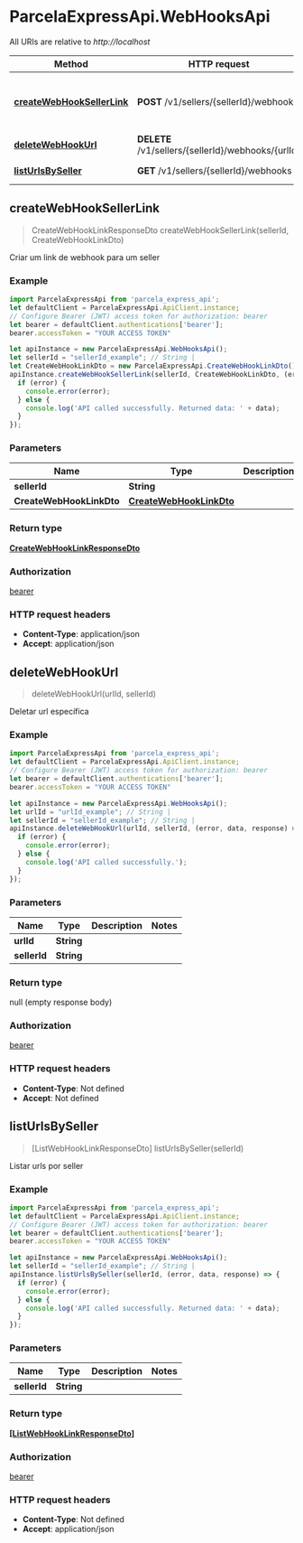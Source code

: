 # ParcelaExpressApi.WebHooksApi

All URIs are relative to *http://localhost*

Method | HTTP request | Description
------------- | ------------- | -------------
[**createWebHookSellerLink**](WebHooksApi.md#createWebHookSellerLink) | **POST** /v1/sellers/{sellerId}/webhooks | Criar um link de webhook para um seller
[**deleteWebHookUrl**](WebHooksApi.md#deleteWebHookUrl) | **DELETE** /v1/sellers/{sellerId}/webhooks/{urlId} | Deletar url específica
[**listUrlsBySeller**](WebHooksApi.md#listUrlsBySeller) | **GET** /v1/sellers/{sellerId}/webhooks | Listar urls por seller



## createWebHookSellerLink

> CreateWebHookLinkResponseDto createWebHookSellerLink(sellerId, CreateWebHookLinkDto)

Criar um link de webhook para um seller

### Example

```javascript
import ParcelaExpressApi from 'parcela_express_api';
let defaultClient = ParcelaExpressApi.ApiClient.instance;
// Configure Bearer (JWT) access token for authorization: bearer
let bearer = defaultClient.authentications['bearer'];
bearer.accessToken = "YOUR ACCESS TOKEN"

let apiInstance = new ParcelaExpressApi.WebHooksApi();
let sellerId = "sellerId_example"; // String | 
let CreateWebHookLinkDto = new ParcelaExpressApi.CreateWebHookLinkDto(); // CreateWebHookLinkDto | 
apiInstance.createWebHookSellerLink(sellerId, CreateWebHookLinkDto, (error, data, response) => {
  if (error) {
    console.error(error);
  } else {
    console.log('API called successfully. Returned data: ' + data);
  }
});
```

### Parameters


Name | Type | Description  | Notes
------------- | ------------- | ------------- | -------------
 **sellerId** | **String**|  | 
 **CreateWebHookLinkDto** | [**CreateWebHookLinkDto**](CreateWebHookLinkDto.md)|  | 

### Return type

[**CreateWebHookLinkResponseDto**](CreateWebHookLinkResponseDto.md)

### Authorization

[bearer](../README.md#bearer)

### HTTP request headers

- **Content-Type**: application/json
- **Accept**: application/json


## deleteWebHookUrl

> deleteWebHookUrl(urlId, sellerId)

Deletar url específica

### Example

```javascript
import ParcelaExpressApi from 'parcela_express_api';
let defaultClient = ParcelaExpressApi.ApiClient.instance;
// Configure Bearer (JWT) access token for authorization: bearer
let bearer = defaultClient.authentications['bearer'];
bearer.accessToken = "YOUR ACCESS TOKEN"

let apiInstance = new ParcelaExpressApi.WebHooksApi();
let urlId = "urlId_example"; // String | 
let sellerId = "sellerId_example"; // String | 
apiInstance.deleteWebHookUrl(urlId, sellerId, (error, data, response) => {
  if (error) {
    console.error(error);
  } else {
    console.log('API called successfully.');
  }
});
```

### Parameters


Name | Type | Description  | Notes
------------- | ------------- | ------------- | -------------
 **urlId** | **String**|  | 
 **sellerId** | **String**|  | 

### Return type

null (empty response body)

### Authorization

[bearer](../README.md#bearer)

### HTTP request headers

- **Content-Type**: Not defined
- **Accept**: Not defined


## listUrlsBySeller

> [ListWebHookLinkResponseDto] listUrlsBySeller(sellerId)

Listar urls por seller

### Example

```javascript
import ParcelaExpressApi from 'parcela_express_api';
let defaultClient = ParcelaExpressApi.ApiClient.instance;
// Configure Bearer (JWT) access token for authorization: bearer
let bearer = defaultClient.authentications['bearer'];
bearer.accessToken = "YOUR ACCESS TOKEN"

let apiInstance = new ParcelaExpressApi.WebHooksApi();
let sellerId = "sellerId_example"; // String | 
apiInstance.listUrlsBySeller(sellerId, (error, data, response) => {
  if (error) {
    console.error(error);
  } else {
    console.log('API called successfully. Returned data: ' + data);
  }
});
```

### Parameters


Name | Type | Description  | Notes
------------- | ------------- | ------------- | -------------
 **sellerId** | **String**|  | 

### Return type

[**[ListWebHookLinkResponseDto]**](ListWebHookLinkResponseDto.md)

### Authorization

[bearer](../README.md#bearer)

### HTTP request headers

- **Content-Type**: Not defined
- **Accept**: application/json

